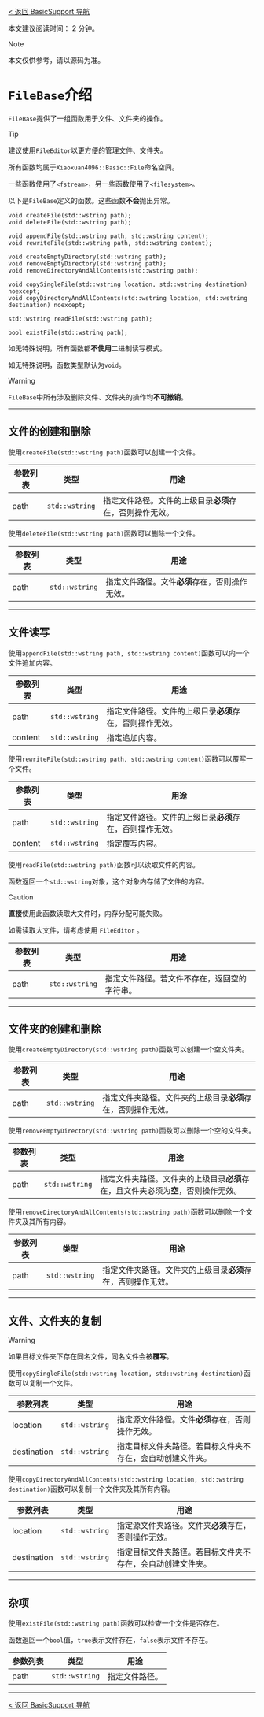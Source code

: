 [< 返回 BasicSupport 导航](../BasicSupport-导航.md)

本文建议阅读时间： 2 分钟。
> [!NOTE]
> 本文仅供参考，请以源码为准。

# `FileBase`介绍
`FileBase`提供了一组函数用于文件、文件夹的操作。
> [!TIP]
> 建议使用`FileEditor`以更方便的管理文件、文件夹。

所有函数均属于`Xiaoxuan4096::Basic::File`命名空间。

一些函数使用了`<fstream>`，另一些函数使用了`<filesystem>`。

以下是`FileBase`定义的函数。这些函数**不会**抛出异常。
```
void createFile(std::wstring path);
void deleteFile(std::wstring path);

void appendFile(std::wstring path, std::wstring content);
void rewriteFile(std::wstring path, std::wstring content);

void createEmptyDirectory(std::wstring path);
void removeEmptyDirectory(std::wstring path);
void removeDirectoryAndAllContents(std::wstring path);

void copySingleFile(std::wstring location, std::wstring destination) noexcept;
void copyDirectoryAndAllContents(std::wstring location, std::wstring destination) noexcept;

std::wstring readFile(std::wstring path);

bool existFile(std::wstring path);
```
如无特殊说明，所有函数都**不使用**二进制读写模式。

如无特殊说明，函数类型默认为`void`。
> [!WARNING]
> `FileBase`中所有涉及删除文件、文件夹的操作均**不可撤销**。
---
## 文件的创建和删除
使用`createFile(std::wstring path)`函数可以创建一个文件。

|参数列表|类型|用途|
|---|---|---|
|path|`std::wstring`|指定文件路径。文件的上级目录**必须**存在，否则操作无效。|

使用`deleteFile(std::wstring path)`函数可以删除一个文件。

|参数列表|类型|用途|
|---|---|---|
|path|`std::wstring`|指定文件路径。文件**必须**存在，否则操作无效。|

---
## 文件读写
使用`appendFile(std::wstring path, std::wstring content)`函数可以向一个文件追加内容。

|参数列表|类型|用途|
|---|---|---|
|path|`std::wstring`|指定文件路径。文件的上级目录**必须**存在，否则操作无效。|
|content|`std::wstring`|指定追加内容。|

使用`rewriteFile(std::wstring path, std::wstring content)`函数可以覆写一个文件。

|参数列表|类型|用途|
|---|---|---|
|path|`std::wstring`|指定文件路径。文件的上级目录**必须**存在，否则操作无效。|
|content|`std::wstring`|指定覆写内容。|

使用`readFile(std::wstring path)`函数可以读取文件的内容。

函数返回一个`std::wstring`对象，这个对象内存储了文件的内容。
> [!CAUTION]
> **直接**使用此函数读取大文件时，内存分配可能失败。
>
> 如需读取大文件，请考虑使用 `FileEditor` 。

|参数列表|类型|用途|
|---|---|---|
|path|`std::wstring`|指定文件路径。若文件不存在，返回空的字符串。|

---
## 文件夹的创建和删除
使用`createEmptyDirectory(std::wstring path)`函数可以创建一个空文件夹。

|参数列表|类型|用途|
|---|---|---|
|path|`std::wstring`|指定文件夹路径。文件夹的上级目录**必须**存在，否则操作无效。|

使用`removeEmptyDirectory(std::wstring path)`函数可以删除一个空的文件夹。

|参数列表|类型|用途|
|---|---|---|
|path|`std::wstring`|指定文件夹路径。文件夹的上级目录**必须**存在，且文件夹必须为**空**，否则操作无效。|

使用`removeDirectoryAndAllContents(std::wstring path)`函数可以删除一个文件夹及其所有内容。

|参数列表|类型|用途|
|---|---|---|
|path|`std::wstring`|指定文件夹路径。文件夹的上级目录**必须**存在，否则操作无效。|

---
## 文件、文件夹的复制
> [!WARNING]
> 如果目标文件夹下存在同名文件，同名文件会被**覆写**。

使用`copySingleFile(std::wstring location, std::wstring destination)`函数可以复制一个文件。

|参数列表|类型|用途|
|---|---|---|
|location|`std::wstring`|指定源文件路径。文件**必须**存在，否则操作无效。|
|destination|`std::wstring`|指定目标文件夹路径。若目标文件夹不存在，会自动创建文件夹。|

使用`copyDirectoryAndAllContents(std::wstring location, std::wstring destination)`函数可以复制一个文件夹及其所有内容。

|参数列表|类型|用途|
|---|---|---|
|location|`std::wstring`|指定源文件夹路径。文件夹**必须**存在，否则操作无效。|
|destination|`std::wstring`|指定目标文件夹路径。若目标文件夹不存在，会自动创建文件夹。|

---
## 杂项
使用`existFile(std::wstring path)`函数可以检查一个文件是否存在。

函数返回一个`bool`值，`true`表示文件存在，`false`表示文件不存在。

|参数列表|类型|用途|
|---|---|---|
|path|`std::wstring`|指定文件路径。|

---
[< 返回 BasicSupport 导航](../BasicSupport-导航.md)